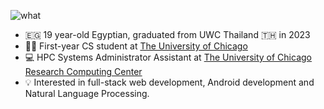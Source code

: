 ![what](https://media.giphy.com/media/v1.Y2lkPTc5MGI3NjExbXBwbTh2dWQxMGFlNjliOGl0bjB2ZDg4cnhybDMzOWJ2bWYycTR2cCZlcD12MV9pbnRlcm5hbF9naWZfYnlfaWQmY3Q9Zw/d0OzEa5ljIlFjNmUgM/giphy.gif)

- 🇪🇬 19 year-old Egyptian, graduated from UWC Thailand 🇹🇭 in 2023
- 🧑‍🎓 First-year CS student at [The University of Chicago](https://www.uchicago.edu) 
- 💻 HPC Systems Administrator Assistant at [The University of Chicago Research Computing Center](https://rcc.uchicago.edu)
- 💡 Interested in full-stack web development, Android development and Natural Language Processing.
